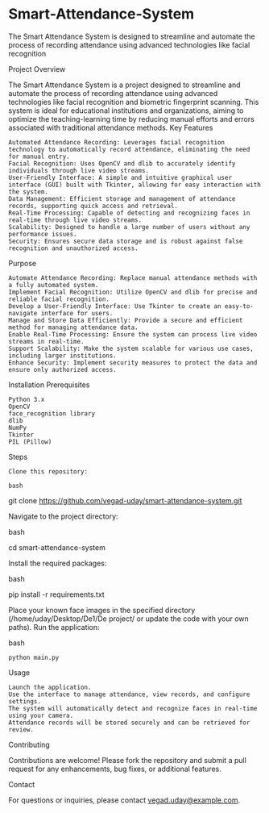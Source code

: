 # Smart-Attendance-System
The Smart Attendance System is designed to streamline and automate the process of recording attendance using advanced technologies like facial recognition



Project Overview

The Smart Attendance System is a project designed to streamline and automate the process of recording attendance using advanced technologies like facial recognition and biometric fingerprint scanning. This system is ideal for educational institutions and organizations, aiming to optimize the teaching-learning time by reducing manual efforts and errors associated with traditional attendance methods.
Key Features

    Automated Attendance Recording: Leverages facial recognition technology to automatically record attendance, eliminating the need for manual entry.
    Facial Recognition: Uses OpenCV and dlib to accurately identify individuals through live video streams.
    User-Friendly Interface: A simple and intuitive graphical user interface (GUI) built with Tkinter, allowing for easy interaction with the system.
    Data Management: Efficient storage and management of attendance records, supporting quick access and retrieval.
    Real-Time Processing: Capable of detecting and recognizing faces in real-time through live video streams.
    Scalability: Designed to handle a large number of users without any performance issues.
    Security: Ensures secure data storage and is robust against false recognition and unauthorized access.

Purpose

    Automate Attendance Recording: Replace manual attendance methods with a fully automated system.
    Implement Facial Recognition: Utilize OpenCV and dlib for precise and reliable facial recognition.
    Develop a User-Friendly Interface: Use Tkinter to create an easy-to-navigate interface for users.
    Manage and Store Data Efficiently: Provide a secure and efficient method for managing attendance data.
    Enable Real-Time Processing: Ensure the system can process live video streams in real-time.
    Support Scalability: Make the system scalable for various use cases, including larger institutions.
    Enhance Security: Implement security measures to protect the data and ensure only authorized access.

Installation
Prerequisites

    Python 3.x
    OpenCV
    face_recognition library
    dlib
    NumPy
    Tkinter
    PIL (Pillow)

Steps

    Clone this repository:

    bash

git clone https://github.com/vegad-uday/smart-attendance-system.git

Navigate to the project directory:

bash

cd smart-attendance-system

Install the required packages:

bash

pip install -r requirements.txt

Place your known face images in the specified directory (/home/uday/Desktop/De1/De project/ or update the code with your own paths).
Run the application:

bash

    python main.py

Usage

    Launch the application.
    Use the interface to manage attendance, view records, and configure settings.
    The system will automatically detect and recognize faces in real-time using your camera.
    Attendance records will be stored securely and can be retrieved for review.

Contributing

Contributions are welcome! Please fork the repository and submit a pull request for any enhancements, bug fixes, or additional features.

Contact

For questions or inquiries, please contact vegad.uday@example.com.
